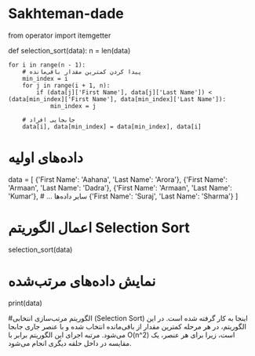 # Sakhteman-dade
from operator import itemgetter

def selection_sort(data):
    n = len(data)

    for i in range(n - 1):
        # پیدا کردن کمترین مقدار باقی‌مانده
        min_index = i
        for j in range(i + 1, n):
            if (data[j]['First Name'], data[j]['Last Name']) < (data[min_index]['First Name'], data[min_index]['Last Name']):
                min_index = j

        # جابجایی افراد
        data[i], data[min_index] = data[min_index], data[i]

# داده‌های اولیه
data = [
    {'First Name': 'Aahana', 'Last Name': 'Arora'},
    {'First Name': 'Armaan', 'Last Name': 'Dadra'},
    {'First Name': 'Armaan', 'Last Name': 'Kumar'},
    # ... سایر داده‌ها
    {'First Name': 'Suraj', 'Last Name': 'Sharma'}
]

# اعمال الگوریتم Selection Sort
selection_sort(data)

# نمایش داده‌های مرتب‌شده
print(data)

#الگوریتم مرتب‌سازی انتخابی (Selection Sort) اینجا به کار گرفته شده است. در این الگوریتم، در هر مرحله کمترین مقدار از باقی‌مانده انتخاب شده و با عنصر جاری جابجا می‌شود. مرتبه اجرای این الگوریتم برابر با O(n^2) است، زیرا برای هر عنصر، یک مقایسه در داخل حلقه دیگری انجام می‌شود.